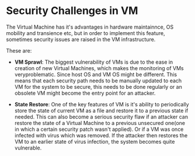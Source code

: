 # Security Challenges in VM

The Virtual Machine has it's advantages in hardware maintainnce, OS mobility and transience etc, but in order to implement this feature, sometimes security issues are raised in the VM infrastructure.

These are:
- **VM Sprawl**: The biggest vulnerability of VMs is due to the ease in creation of new Virtual Machines, which makes the monitoring of VMs veryproblematic. Since host OS and VM OS might be different. This means that each security path needs to be manually updated to each VM for the system to be secure, this needs to be done regularly or an obsolete VM might become the entry point for an attacker.

- **State Restore**: One of the key features of VM is it's ability to periodically store the state of current VM as a file and restore it to a previous state if needed. This can also become a serious security flaw if an attacker can restore the state of a Virtual Machine to a previous unsecured one(one in which a certain security patch wasn't applied). Or if a VM was once infected with virus which was removed. If the attacker then restores the VM to an earlier state of virus infection, the system becomes quite vulnerable.

